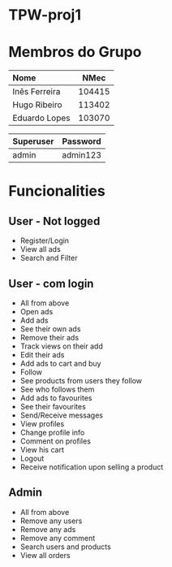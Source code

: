 # TPW-proj1

# Membros do Grupo

| Nome | NMec |
|:---|:---:|
| Inês Ferreira | 104415 |
| Hugo Ribeiro | 113402 |
| Eduardo Lopes | 103070 |

| Superuser | Password |
|:---|:---:|
| admin | admin123 |

# Funcionalities 

## User - Not logged

- Register/Login 
- View all ads  
- Search and Filter 

## User - com login

- All from above
- Open ads 
- Add ads 
- See their own ads 
- Remove their ads 
- Track views on their add 
- Edit their ads 
- Add ads to cart and buy 
- Follow 
- See products from users they follow 
- See who follows them 
- Add ads to favourites 
- See their favourites 
- Send/Receive messages 
- View profiles 
- Change profile info 
- Comment on profiles 
- View his cart 
- Logout 
- Receive notification upon selling a product 

## Admin

- All from above
- Remove any users 
- Remove any ads 
- Remove any comment
- Search users and products 
- View all orders 
